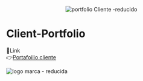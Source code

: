 
<div align="center">
  
![portfolio Cliente -reducido](https://github.com/DIGORACCOON4279/ClienteEric/assets/88150970/a4698dc6-ef5f-4795-b52a-8ed8c7b7a54b)
  
</div> 

# Client-Portfolio

🚀Link </br>
👉[Portafoilio cliente](https://cliente-eric.vercel.app/)


![logo marca - reducida](https://github.com/DIGORACCOON4279/ClienteEric/assets/88150970/b0a01df3-b527-41f9-bd12-54c3f44a8cca)
